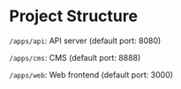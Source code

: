# Project Structure

`/apps/api`: API server (default port: 8080)

`/apps/cms`: CMS (default port: 8888)

`/apps/web`: Web frontend (default port: 3000)

